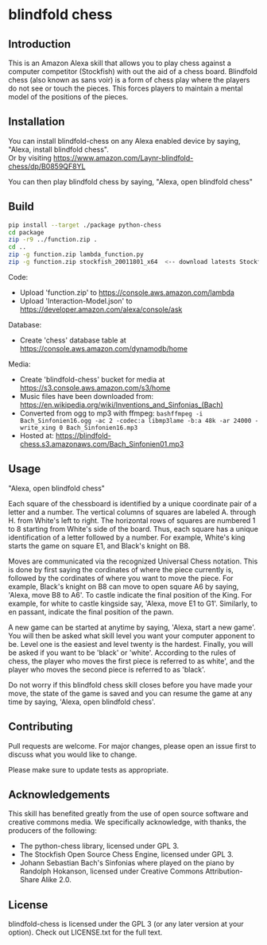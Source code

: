 # blindfold chess

## Introduction
This is an Amazon Alexa skill that allows you to play chess against a computer competitor (Stockfish) with out the aid of a chess board. Blindfold chess (also known as sans voir) is a form of chess play where the players do not see or touch the pieces. This forces players to maintain a mental model of the positions of the pieces.

## Installation
You can install blindfold-chess on any Alexa enabled device by saying, "Alexa, install blindfold chess".  
Or by visiting https://www.amazon.com/Laynr-blindfold-chess/dp/B0859QF8YL 

You can then play blindfold chess by saying, "Alexa, open blindfold chess"

## Build

```bash
pip install --target ./package python-chess
cd package
zip -r9 ../function.zip .
cd ..
zip -g function.zip lambda_function.py
zip -g function.zip stockfish_20011801_x64  <-- download latests Stockfish for Linux at https://stockfishchess.org/download/ 
```
Code:
* Upload 'function.zip' to https://console.aws.amazon.com/lambda
* Upload 'Interaction-Model.json' to https://developer.amazon.com/alexa/console/ask

Database:
* Create 'chess' database table at https://console.aws.amazon.com/dynamodb/home

Media:
* Create 'blindfold-chess' bucket for media at https://s3.console.aws.amazon.com/s3/home
* Music files have been downloaded from: https://en.wikipedia.org/wiki/Inventions_and_Sinfonias_(Bach)
* Converted from ogg to mp3 with ffmpeg: ```bashffmpeg -i Bach_Sinfonien16.ogg -ac 2 -codec:a libmp3lame -b:a 48k -ar 24000 -write_xing 0 Bach_Sinfonien16.mp3```
* Hosted at: https://blindfold-chess.s3.amazonaws.com/Bach_Sinfonien01.mp3

## Usage
"Alexa, open blindfold chess"

Each square of the chessboard is identified by a unique coordinate pair of a letter and a number. The vertical columns of squares are labeled A. through H. from White's left to right. The horizontal rows of squares are numbered 1 to 8 starting from White's side of the board. Thus, each square has a unique identification of a letter followed by a number. For example, White's king starts the game on square E1, and Black's knight on B8.

Moves are communicated via the recognized Universal Chess notation. This is done by first saying the cordinates of where the piece currently is, followed by the cordinates of where you want to move the piece. For example, Black's knight on B8 can move to open square A6 by saying, 'Alexa, move B8 to A6'. To castle indicate the final position of the King. For example, for white to castle kingside say, 'Alexa, move E1 to G1'. Similarly, to en passant, indicate the final position of the pawn.

A new game can be started at anytime by saying, 'Alexa, start a new game'. You will then be asked what skill level you want your computer apponent to be. Level one is the easiest and level twenty is the hardest. Finally, you will be asked if you want to be 'black' or 'white'. According to the rules of chess, the player who moves the first piece is referred to as white', and the player who moves the second piece is referred to as 'black'.

Do not worry if this blindfold chess skill closes before you have made your move, the state of the game is saved and you can resume the game at any time by saying, 'Alexa, open blindfold chess'.

## Contributing
Pull requests are welcome. For major changes, please open an issue first to discuss what you would like to change.

Please make sure to update tests as appropriate.

## Acknowledgements
This skill has benefited greatly from the use of open source software and creative commons media. We specifically acknowledge, with thanks, the producers of the following:
* The python-chess library, licensed under GPL 3. 
* The Stockfish Open Source Chess Engine, licensed under GPL 3. 
* Johann Sebastian Bach's Sinfonias where played on the piano by Randolph Hokanson, licensed under Creative Commons Attribution-Share Alike 2.0.

## License
blindfold-chess is licensed under the GPL 3 (or any later version at your option). Check out LICENSE.txt for the full text.
